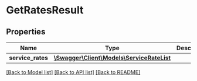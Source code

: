 # GetRatesResult

## Properties
Name | Type | Description | Notes
------------ | ------------- | ------------- | -------------
**service_rates** | [**\Swagger\Client\Models\ServiceRateList**](ServiceRateList.md) |  | 

[[Back to Model list]](../../README.md#documentation-for-models) [[Back to API list]](../../README.md#documentation-for-api-endpoints) [[Back to README]](../../README.md)

